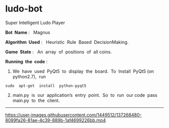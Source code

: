 
# ludo-bot

Super Intelligent Ludo Player

**Bot​ ​ Name​​** : ​ ​ Magnus

**Algorithm​ ​ Used​** : ​ ​ Heuristic​ ​ Rule​ ​ Based​ ​ Decision​ ​ Making.

**Game​ ​ State​** : ​ ​ An​ ​ array​ ​ of​ ​ positions​ ​ of​ ​ all​ ​ coins.

**Running​ ​ the​ ​ code** :

1. We​ ​ have​ ​ used​ ​ PyQt5​ ​ to​ ​ display​ ​ the​ ​ board.​ ​ To​ ​ Install​ ​ PyQt5​ ​ (on​ ​ python2.7),​ ​ run

<code>sudo​ ​ apt-get​ ​ install​ ​ python-pyqt5</code>

2. main.py​ ​ is​ ​ our​ ​ application’s​ ​ entry​ ​ point.​ ​ So​ ​ to​ ​ run​ ​ our​ ​ code​ ​ pass​ ​ main.py​ ​ to​ ​ the​ ​ client.

---

https://user-images.githubusercontent.com/1449512/137268480-8089fa26-81ae-4c39-889b-1af4699226bb.mp4

